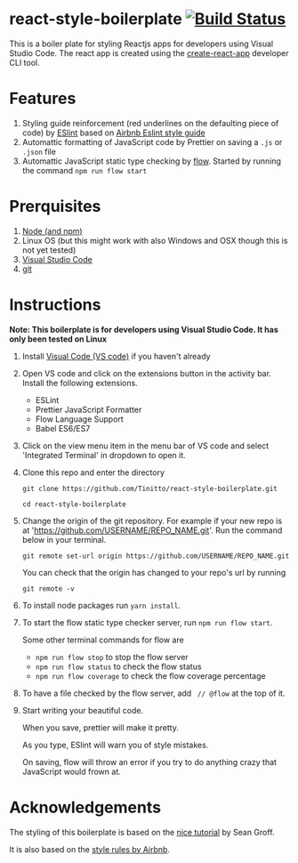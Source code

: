 # react-style-boilerplate [![Build Status](https://travis-ci.org/Tinitto/react-style-boilerplate.svg?branch=master)](https://travis-ci.org/Tinitto/react-style-boilerplate)
This is a boiler plate for styling Reactjs apps for developers using Visual Studio Code.
The react app is created using the [create-react-app](https://github.com/facebookincubator/create-react-app) developer CLI tool.

# Features
1. Styling guide reinforcement (red underlines on the defaulting piece of code) by [ESlint](https://eslint.org/) based on [Airbnb Eslint style guide](https://github.com/airbnb/javascript)
2. Automattic formatting of JavaScript code by Prettier on saving a ```.js``` or ```.json``` file
3. Automattic JavaScript static type checking by [flow](https://flow.org/). Started by running the command ``` npm run flow start ```

# Prerquisites
1. [Node (and npm)](https://nodejs.org/en/download/)
2. Linux OS (but this might work with also Windows and OSX though this is not yet tested)
3. [Visual Studio Code](https://code.visualstudio.com/Download)
4. [git](https://git-scm.com/downloads)

# Instructions
**Note: This boilerplate is for developers using Visual Studio Code. It has only been tested on Linux**
1. Install [Visual Code (VS code)](https://code.visualstudio.com/download) if you haven't already
2. Open VS code and click on the extensions button in the activity bar. Install the following extensions.
    - ESLint
    - Prettier JavaScript Formatter
    - Flow Language Support
    - Babel ES6/ES7
3. Click on the view menu item in the menu bar of VS code and select 'Integrated Terminal' in dropdown to open it.
4. Clone this repo and enter the directory

    ```
    git clone https://github.com/Tinitto/react-style-boilerplate.git

    cd react-style-boilerplate
    ```
5. Change the origin of the git repository. For example if your new repo is at 'https://github.com/USERNAME/REPO_NAME.git'. Run the command below in your terminal.

    ```
    git remote set-url origin https://github.com/USERNAME/REPO_NAME.git
    
    ```

    You can check that the origin has changed to your repo's url by running

    ```
    git remote -v
    ```
6. To install node packages run ``` yarn install ```.
7. To start the flow static type checker server, run ``` npm run flow start ```.
    
    Some other terminal commands for flow are
    - ``` npm run flow stop ``` to stop the flow server
    - ``` npm run flow status ``` to check the flow status
    - ``` npm run flow coverage ``` to check the flow coverage percentage
8. To have a file checked by the flow server, add ``` // @flow``` at the top of it.
9. Start writing your beautiful code. 

    When you save, prettier will make it pretty. 

    As you type, ESlint will warn you of style mistakes.
    
    On saving, flow will throw an error if you try to do anything crazy that JavaScript would frown at.

# Acknowledgements
The styling of this boilerplate is based on the [nice tutorial](https://github.com/Tinitto/react-style-boilerplate.git) by Sean Groff.

It is also based on the [style rules by Airbnb](https://github.com/airbnb/javascript/tree/master/packages/eslint-config-airbnb#eslint-config-airbnb-1).
